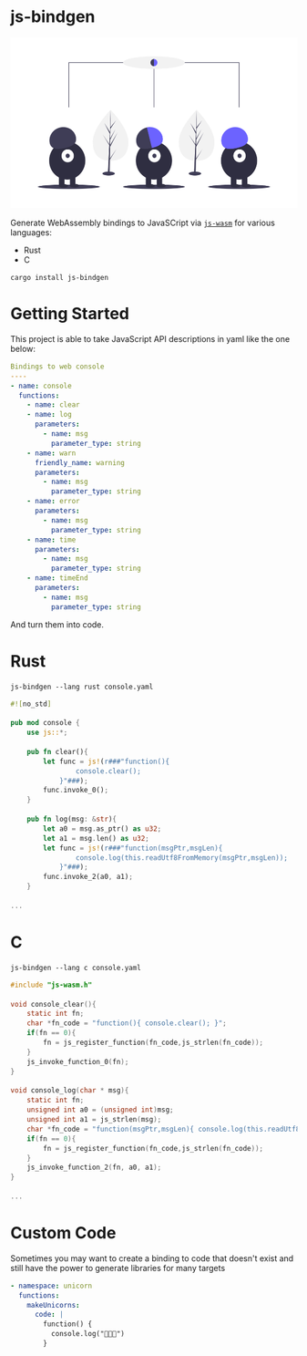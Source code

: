# js-bindgen

<p align="center">
  <img height="300" src="../../images/undraw_convert_2gjv.png">
</p>

Generate WebAssembly bindings to JavaSCript via [`js-wasm`](https://wasm.js.org) for various languages:

* Rust
* C

```
cargo install js-bindgen
```

# Getting Started

This project is able to take JavaScript API descriptions in yaml like the one below:

```yaml
Bindings to web console
----
- name: console
  functions:
    - name: clear
    - name: log
      parameters:
        - name: msg
          parameter_type: string
    - name: warn
      friendly_name: warning
      parameters:
        - name: msg
          parameter_type: string
    - name: error
      parameters:
        - name: msg
          parameter_type: string
    - name: time
      parameters:
        - name: msg
          parameter_type: string
    - name: timeEnd
      parameters:
        - name: msg
          parameter_type: string

```

And turn them into code.

# Rust

```
js-bindgen --lang rust console.yaml
```

```rust
#![no_std]

pub mod console {
    use js::*;
    
    pub fn clear(){
        let func = js!(r###"function(){
                console.clear();
            }"###);
        func.invoke_0();
    }
    
    pub fn log(msg: &str){
        let a0 = msg.as_ptr() as u32;
        let a1 = msg.len() as u32;
        let func = js!(r###"function(msgPtr,msgLen){
                console.log(this.readUtf8FromMemory(msgPtr,msgLen));
            }"###);
        func.invoke_2(a0, a1);
    }

...
```

# C

```
js-bindgen --lang c console.yaml
```

```C
#include "js-wasm.h"

void console_clear(){
    static int fn;
    char *fn_code = "function(){ console.clear(); }";
    if(fn == 0){
        fn = js_register_function(fn_code,js_strlen(fn_code));
    }
    js_invoke_function_0(fn);
}

void console_log(char * msg){
    static int fn;
    unsigned int a0 = (unsigned int)msg;
    unsigned int a1 = js_strlen(msg);
    char *fn_code = "function(msgPtr,msgLen){ console.log(this.readUtf8FromMemory(msgPtr,msgLen)); }";
    if(fn == 0){
        fn = js_register_function(fn_code,js_strlen(fn_code));
    }
    js_invoke_function_2(fn, a0, a1);
}

...
```

# Custom Code

Sometimes you may want to create a binding to code that doesn't exist and still have the power to generate libraries for many targets

```yaml
- namespace: unicorn
  functions:
    makeUnicorns:
      code: |
        function() {
          console.log("🦄🦄🦄")
        }
```
